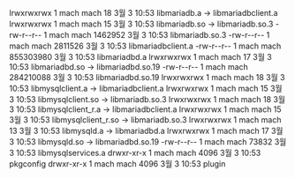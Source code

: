 
lrwxrwxrwx 1 mach mach        18  3월  3 10:53 libmariadb.a -> libmariadbclient.a
lrwxrwxrwx 1 mach mach        15  3월  3 10:53 libmariadb.so -> libmariadb.so.3
-rw-r--r-- 1 mach mach   1462952  3월  3 10:53 libmariadb.so.3
-rw-r--r-- 1 mach mach   2811526  3월  3 10:53 libmariadbclient.a
-rw-r--r-- 1 mach mach 855303980  3월  3 10:53 libmariadbd.a
lrwxrwxrwx 1 mach mach        17  3월  3 10:53 libmariadbd.so -> libmariadbd.so.19
-rw-r--r-- 1 mach mach 284210088  3월  3 10:53 libmariadbd.so.19
lrwxrwxrwx 1 mach mach        18  3월  3 10:53 libmysqlclient.a -> libmariadbclient.a
lrwxrwxrwx 1 mach mach        15  3월  3 10:53 libmysqlclient.so -> libmariadb.so.3
lrwxrwxrwx 1 mach mach        18  3월  3 10:53 libmysqlclient_r.a -> libmariadbclient.a
lrwxrwxrwx 1 mach mach        15  3월  3 10:53 libmysqlclient_r.so -> libmariadb.so.3
lrwxrwxrwx 1 mach mach        13  3월  3 10:53 libmysqld.a -> libmariadbd.a
lrwxrwxrwx 1 mach mach        17  3월  3 10:53 libmysqld.so -> libmariadbd.so.19
-rw-r--r-- 1 mach mach     73832  3월  3 10:53 libmysqlservices.a
drwxr-xr-x 1 mach mach      4096  3월  3 10:53 pkgconfig
drwxr-xr-x 1 mach mach      4096  3월  3 10:53 plugin

